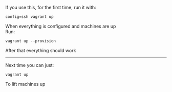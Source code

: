If you use this, for the first time, run it with:
```
config=ssh vagrant up
```
When everything is configured and machines are up   
Run:   
```
vagrant up --provision
```
After that everything should work   

---
Next time you can just:
```
vagrant up
```
To lift machines up
